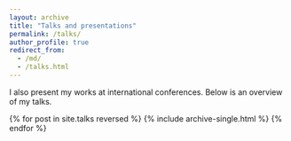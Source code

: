 ```yaml
---
layout: archive
title: "Talks and presentations"
permalink: /talks/
author_profile: true
redirect_from: 
  - /md/
  - /talks.html
---
```


<!-- If you have talk posts in /_talks/, used layout class defined in /_includes/archive-single.html

{% for post in site.talks reversed %}
  {% include archive-single.html %}
{% endfor %} -->

I also present my works at international conferences. Below is an overview of my talks.

{% for post in site.talks reversed %}
  {% include archive-single.html %}
{% endfor %}

<!-- ### Tilel of talk 1
<div class="small">
   Invited seminar presentation at Institute xx, University xx, country. Date xx-xx-20xx.
</div> 

Short summary of your talk.

More information [here](http://)


### Title of talk 2
<div class="small">
   Conference abc. Date xx-xx-20xx. Location.
</div>

Short summary of your talk/presentation.

More information [here](http://) -->
